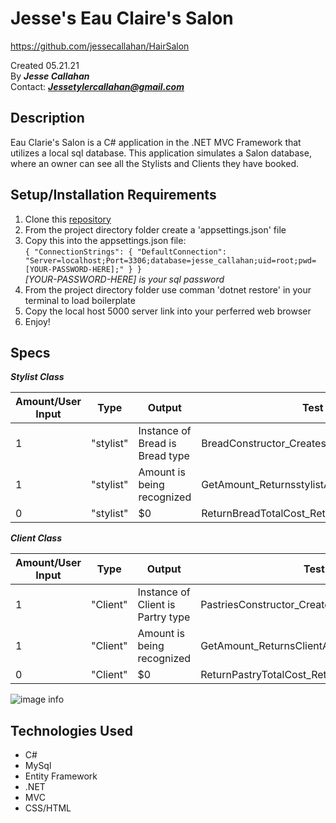 # Jesse's Eau Claire's Salon
https://github.com/jessecallahan/HairSalon

Created 05.21.21</br>
By _**Jesse Callahan**_</br>
Contact: _**Jessetylercallahan@gmail.com**_</br>

## Description
Eau Clarie's Salon is a C# application in the .NET MVC Framework that utilizes a local sql database. This application simulates a Salon database, where an owner can see all the Stylists and Clients they have booked. 

## Setup/Installation Requirements

1. Clone this [repository](https://github.com/jessecallahan/HairSalon)
2. From the project directory folder create a 'appsettings.json' file
3. Copy this into the appsettings.json file:<br/>  `{
    "ConnectionStrings": {
        "DefaultConnection": "Server=localhost;Port=3306;database=jesse_callahan;uid=root;pwd=[YOUR-PASSWORD-HERE];"
    }
}`<br/>  *[YOUR-PASSWORD-HERE] is your sql password*
4. From the project directory folder use comman 'dotnet restore' in your terminal to load boilerplate
5. Copy the local host 5000 server link into your perferred web browser
6. Enjoy!

## Specs

_**Stylist Class**_

|  Amount/User Input|  Type | Output  | Test Function |
|---|---|---|---|
| 1  |  "stylist" | Instance of Bread is Bread type | BreadConstructor_CreatesInstanceOfBread_Bread() | 
| 1  |  "stylist"  | Amount is being recognized | GetAmount_ReturnsstylistAmount_Int() |
| 0  |  "stylist" | $0 |ReturnBreadTotalCost_ReturnsBreadTotalCostTest1_Int()|


_**Client Class**_

|  Amount/User Input|  Type | Output  | Test Function |
|---|---|---|---|
| 1  |  "Client" | Instance of Client is Partry type | PastriesConstructor_CreatesInstanceOfClient_Pastries() | 
| 1  |  "Client"  | Amount is being recognized | GetAmount_ReturnsClientAmount_Int() |
| 0  |  "Client" | $0 | ReturnPastryTotalCost_ReturnsPastryTotalCostTest1_Int()|


![image info](./images/schema_pic.png)
## Technologies Used
* C#
* MySql
* Entity Framework
* .NET
* MVC
* CSS/HTML


